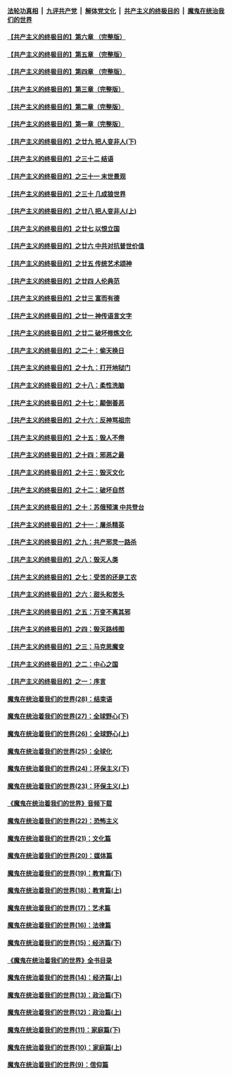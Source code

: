 ####  [法轮功真相](../../../../basic/blob/master/README.md?t=05021830) &nbsp;|&nbsp; [九评共产党](../../../../9ping.md/blob/master/README.md?t=05021830) &nbsp;|&nbsp; [解体党文化](../../../../jtdwh.md/blob/master/README.md?t=05021830)  &nbsp;|&nbsp; [共产主义的终极目的](../../../../gczydzjmd.md/blob/master/README.md?t=05021830) &nbsp;|&nbsp; [魔鬼在统治我们的世界](../../../../mgztzwmdsj.md/blob/master/README.md?t=05021830) 

#### [【共产主义的终极目的】第六章 （完整版）](../pages/nsc422/n11428913.md?t=05021830) 

#### [【共产主义的终极目的】第五章 （完整版）](../pages/nsc422/n11428912.md?t=05021830) 

#### [【共产主义的终极目的】第四章 （完整版）](../pages/nsc422/n11428907.md?t=05021830) 

#### [【共产主义的终极目的】第三章（完整版）](../pages/nsc422/n11428848.md?t=05021830) 

#### [【共产主义的终极目的】第二章（完整版）](../pages/nsc422/n11428831.md?t=05021830) 

#### [【共产主义的终极目的】第一章（完整版）](../pages/nsc422/n11417651.md?t=05021830) 

#### [【共产主义的终极目的】之廿九 把人变非人(下)](../pages/nsc422/n11344140.md?t=05021830) 

#### [【共产主义的终极目的】之三十二 结语](../pages/nsc422/n11360535.md?t=05021830) 

#### [【共产主义的终极目的】之三十一 末世景观](../pages/nsc422/n11351129.md?t=05021830) 

#### [【共产主义的终极目的】之三十 几成狼世界](../pages/nsc422/n11348280.md?t=05021830) 

#### [【共产主义的终极目的】之廿八 把人变非人(上)](../pages/nsc422/n11340492.md?t=05021830) 

#### [【共产主义的终极目的】之廿七 以恨立国](../pages/nsc422/n11336944.md?t=05021830) 

#### [【共产主义的终极目的】之廿六 中共对抗普世价值](../pages/nsc422/n11324785.md?t=05021830) 

#### [【共产主义的终极目的】之廿五 传统艺术颂神](../pages/nsc422/n11296396.md?t=05021830) 

#### [【共产主义的终极目的】之廿四 人伦典范](../pages/nsc422/n11296397.md?t=05021830) 

#### [【共产主义的终极目的】之廿三 富而有德](../pages/nsc422/n11283598.md?t=05021830) 

#### [【共产主义的终极目的】之廿一 神传语言文字](../pages/nsc422/n11263265.md?t=05021830) 

#### [【共产主义的终极目的】之廿二 破坏修炼文化](../pages/nsc422/n11245728.md?t=05021830) 

#### [【共产主义的终极目的】之二十：偷天换日](../pages/nsc422/n11238846.md?t=05021830) 

#### [【共产主义的终极目的】之十九：打开地狱门](../pages/nsc422/n11206376.md?t=05021830) 

#### [【共产主义的终极目的】之十八：柔性洗脑](../pages/nsc422/n11199994.md?t=05021830) 

#### [【共产主义的终极目的】之十七：颠倒善恶](../pages/nsc422/n11179782.md?t=05021830) 

#### [【共产主义的终极目的】之十六：反神骂祖宗](../pages/nsc422/n11166798.md?t=05021830) 

#### [【共产主义的终极目的】之十五：毁人不倦](../pages/nsc422/n11166792.md?t=05021830) 

#### [【共产主义的终极目的】之十四：邪恶之最](../pages/nsc422/n11150249.md?t=05021830) 

#### [【共产主义的终极目的】之十三：毁灭文化](../pages/nsc422/n11135227.md?t=05021830) 

#### [【共产主义的终极目的】之十二：破坏自然](../pages/nsc422/n11135214.md?t=05021830) 

#### [【共产主义的终极目的】之十：苏俄预演 中共登台](../pages/nsc422/n11118424.md?t=05021830) 

#### [【共产主义的终极目的】之十一：屠杀精英](../pages/nsc422/n11118442.md?t=05021830) 

#### [【共产主义的终极目的】之九：共产邪灵一路杀](../pages/nsc422/n11114139.md?t=05021830) 

#### [【共产主义的终极目的】之八：毁灭人类](../pages/nsc422/n11108503.md?t=05021830) 

#### [【共产主义的终极目的】之七：受苦的还是工农](../pages/nsc422/n11101809.md?t=05021830) 

#### [【共产主义的终极目的】之六：甜头和苦头](../pages/nsc422/n11096971.md?t=05021830) 

#### [【共产主义的终极目的】之五：万变不离其邪](../pages/nsc422/n11091285.md?t=05021830) 

#### [【共产主义的终极目的】之四：毁灭路线图](../pages/nsc422/n11086284.md?t=05021830) 

#### [【共产主义的终极目的】之三：马克思魔变](../pages/nsc422/n11061941.md?t=05021830) 

#### [【共产主义的终极目的】之二：中心之国](../pages/nsc422/n11047728.md?t=05021830) 

#### [【共产主义的终极目的】之一：序言](../pages/nsc422/n11086077.md?t=05021830) 

#### [魔鬼在统治着我们的世界(28)：结束语](../pages/nsc422/n10936246.md?t=05021830) 

#### [魔鬼在统治着我们的世界(27)：全球野心(下)](../pages/nsc422/n10928319.md?t=05021830) 

#### [魔鬼在统治着我们的世界(26)：全球野心(上)](../pages/nsc422/n10900318.md?t=05021830) 

#### [魔鬼在统治着我们的世界(25)：全球化](../pages/nsc422/n10788205.md?t=05021830) 

#### [魔鬼在统治着我们的世界(24)：环保主义(下)](../pages/nsc422/n10695307.md?t=05021830) 

#### [魔鬼在统治着我们的世界(23)：环保主义(上)](../pages/nsc422/n10688613.md?t=05021830) 

#### [《魔鬼在统治着我们的世界》音频下载](../pages/nsc422/n10635553.md?t=05021830) 

#### [魔鬼在统治着我们的世界(22)：恐怖主义](../pages/nsc422/n10614727.md?t=05021830) 

#### [魔鬼在统治着我们的世界(21)：文化篇](../pages/nsc422/n10597706.md?t=05021830) 

#### [魔鬼在统治着我们的世界(20)：媒体篇](../pages/nsc422/n10586579.md?t=05021830) 

#### [魔鬼在统治着我们的世界(19)：教育篇(下)](../pages/nsc422/n10564808.md?t=05021830) 

#### [魔鬼在统治着我们的世界(18)：教育篇(上)](../pages/nsc422/n10526970.md?t=05021830) 

#### [魔鬼在统治着我们的世界(17)：艺术篇](../pages/nsc422/n10499093.md?t=05021830) 

#### [魔鬼在统治着我们的世界(16)：法律篇](../pages/nsc422/n10485969.md?t=05021830) 

#### [魔鬼在统治着我们的世界(15)：经济篇(下)](../pages/nsc422/n10469975.md?t=05021830) 

#### [《魔鬼在统治着我们的世界》全书目录](../pages/nsc422/n10464261.md?t=05021830) 

#### [魔鬼在统治着我们的世界(14)：经济篇(上)](../pages/nsc422/n10457370.md?t=05021830) 

#### [魔鬼在统治着我们的世界(13)：政治篇(下)](../pages/nsc422/n10448270.md?t=05021830) 

#### [魔鬼在统治着我们的世界(12)：政治篇(上)](../pages/nsc422/n10444576.md?t=05021830) 

#### [魔鬼在统治着我们的世界(11)：家庭篇(下)](../pages/nsc422/n10440961.md?t=05021830) 

#### [魔鬼在统治着我们的世界(10)：家庭篇(上)](../pages/nsc422/n10435448.md?t=05021830) 

#### [魔鬼在统治着我们的世界(9)：信仰篇](../pages/nsc422/n10432159.md?t=05021830) 

